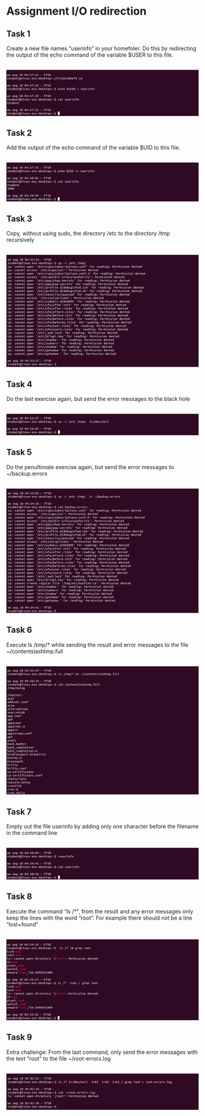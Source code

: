 # Assignment I/O redirection

## Task 1
Create a new file names “userinfo” in your homefoler. Do this by redirecting the output of the echo command of the variable $USER to this file. 

<br/>![](images/2022-08-15-15-32-42.png)

## Task 2
Add the output of the echo command of the variable $UID to this file.

<br/>![](images/2022-08-15-15-32-56.png)

## Task 3
Copy, without using sudo, the directory /etc to the directory /tmp recursively

<br/>![](images/2022-08-15-15-33-06.png)

## Task 4
Do the last exercise again, but send the error messages to the black hole

<br/>![](images/2022-08-15-15-33-31.png)

## Task 5
Do the penultimate exercise again, but send the error messages to ~/backup.errors

<br/>![](images/2022-08-15-15-33-44.png)

## Task 6
Execute ls /tmp/* while sending the result and error messages to the file ~/contentslashtmp.full

<br/>![](images/2022-08-15-15-33-58.png)

## Task 7
Empty out the file userinfo by adding only one character before the filename in the command line 

<br/>![](images/2022-08-15-15-34-12.png)

## Task 8
Execute the command “ls /*”, from the result and any error messages only keep the lines with the word “root”. For example there should not be a line “lost+found”

<br/>![](images/2022-08-15-15-34-26.png)


## Task 9
Extra challenge: 
From the last command, only send the error messages with the text “root” to the file ~/root-errors.log

<br/>![](images/2022-08-15-15-34-46.png)
